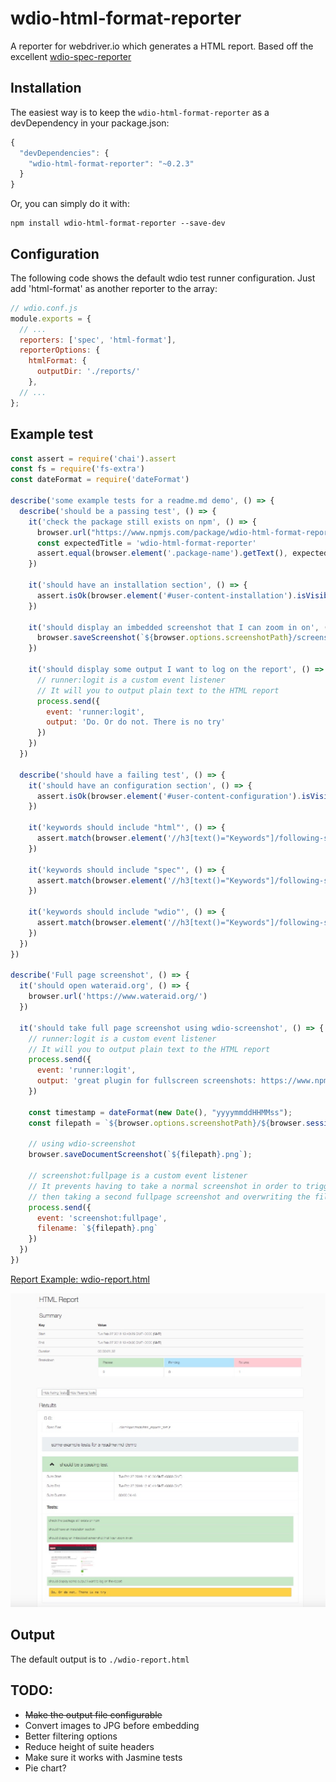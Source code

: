 # wdio-html-format-reporter
A reporter for webdriver.io which generates a HTML report.
Based off the excellent [wdio-spec-reporter](https://www.npmjs.com/package/wdio-spec-reporter)

## Installation

The easiest way is to keep the `wdio-html-format-reporter` as a devDependency in your package.json:

```javascript
{
  "devDependencies": {
    "wdio-html-format-reporter": "~0.2.3"
  }
}
```

Or, you can simply do it with:

```
npm install wdio-html-format-reporter --save-dev
```


## Configuration
The following code shows the default wdio test runner configuration. Just add 'html-format' as another reporter to the array:

```javascript
// wdio.conf.js
module.exports = {
  // ...
  reporters: ['spec', 'html-format'],
  reporterOptions: {
    htmlFormat: {
      outputDir: './reports/'
    },  
  // ...    
};
```

## Example test
```javascript
const assert = require('chai').assert
const fs = require('fs-extra')
const dateFormat = require('dateFormat')

describe('some example tests for a readme.md demo', () => {
  describe('should be a passing test', () => {
    it('check the package still exists on npm', () => {
      browser.url("https://www.npmjs.com/package/wdio-html-format-reporter")
      const expectedTitle = 'wdio-html-format-reporter'
      assert.equal(browser.element('.package-name').getText(), expectedTitle, `The page title doesn't equal ${expectedTitle}`)
    })

    it('should have an installation section', () => {
      assert.isOk(browser.element('#user-content-installation').isVisible())
    })

    it('should display an imbedded screenshot that I can zoom in on', () => {
      browser.saveScreenshot(`${browser.options.screenshotPath}/screenshot-example.png`)
    })

    it('should display some output I want to log on the report', () => {
      // runner:logit is a custom event listener
      // It will you to output plain text to the HTML report
      process.send({
        event: 'runner:logit',
        output: 'Do. Or do not. There is no try'
      })
    })
  })

  describe('should have a failing test', () => {
    it('should have an configuration section', () => {
      assert.isOk(browser.element('#user-content-configuration').isVisible())
    })

    it('keywords should include "html"', () => {
      assert.match(browser.element('//h3[text()="Keywords"]/following-sibling::p[contains(@class, "list-of-links")]').getText(), /html/, '"html" is not one of the keywords')
    })

    it('keywords should include "spec"', () => {
      assert.match(browser.element('//h3[text()="Keywords"]/following-sibling::p[contains(@class, "list-of-links")]').getText(), /spec/, '"spec" is not one of the keywords')
    })

    it('keywords should include "wdio"', () => {
      assert.match(browser.element('//h3[text()="Keywords"]/following-sibling::p[contains(@class, "list-of-links")]').getText(), /wdio/, '"wdio" is not one of the keywords')
    })
  })
})

describe('Full page screenshot', () => {
  it('should open wateraid.org', () => {
    browser.url('https://www.wateraid.org/')
  })

  it('should take full page screenshot using wdio-screenshot', () => {
    // runner:logit is a custom event listener
    // It will you to output plain text to the HTML report
    process.send({
      event: 'runner:logit',
      output: 'great plugin for fullscreen screenshots: https://www.npmjs.com/package/wdio-screenshot'
    })

    const timestamp = dateFormat(new Date(), "yyyymmddHHMMss");
    const filepath = `${browser.options.screenshotPath}/${browser.session().sessionId}/${timestamp}`

    // using wdio-screenshot
    browser.saveDocumentScreenshot(`${filepath}.png`);

    // screenshot:fullpage is a custom event listener
    // It prevents having to take a normal screenshot in order to trigger runner:screenshot
    // then taking a second fullpage screenshot and overwriting the file
    process.send({
      event: 'screenshot:fullpage',
      filename: `${filepath}.png`
    })
  })
})

```

[Report Example: wdio-report.html](https://cdn.rawgit.com/aruiz-caritsqa/wdio-html-format-reporter/master/wdio-report.html)

![Report Screenshot](wdio-report.jpg)


## Output
The default output is to `./wdio-report.html`

## TODO:
- ~~Make the output file configurable~~
- Convert images to JPG before embedding
- Better filtering options
- Reduce height of suite headers
- Make sure it works with Jasmine tests
- Pie chart?
